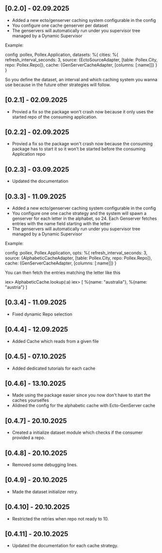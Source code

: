 ## [0.2.0] - 02.09.2025 
- Added a new ecto/genserver caching system configurable in the config
- You configure one cache genserver per dataset
- The genservers will automatically run under you supervisor tree managed by a Dynamic Supervisor

Example:
 
 config :pollex, Pollex.Application,
  datasets: %{
    cities: %{
      refresh_interval_seconds: 3,
      source: {EctoSourceAdapter, [table: Pollex.City, repo: Pollex.Repo]},
      cache: {GenServerCacheAdapter, [columns: [:name]]}
    }
  }

So you define the dataset, an interval and which caching system you wanna use because in the future other strategies will follow.

## [0.2.1] - 02.09.2025
- Provied a fix so the package won't crash now because it only uses the started repo of the consuming application.

## [0.2.2] - 02.09.2025 
- Provied a fix so the package won't crash now because the consuming package has to start it so it won't be started before the consuming Application repo

## [0.2.3] - 03.09.2025
- Updated the documentation

## [0.3.3] - 11.09.2025
- Added a new ecto/genserver caching system configurable in the config
- You configure one one cache strategy and the system will spawn a genserver for each letter in the alphabet, so 24. Each Genserver fetches entries with the name field starting with the letter
- The genservers will automatically run under you supervisor tree managed by a Dynamic Supervisor

Example:
 
 config :pollex, Pollex.Application,
  opts: %{
    refresh_interval_seconds: 3,
    source: {AlphabeticCacheAdapter, [table: Pollex.City, repo: Pollex.Repo]},
    cache: {GenServerCacheAdapter, [columns: [:name]]}
  }

You can then fetch the entries matching the letter like this

  iex> AlphabeticCache.lookup(:a)
      iex>
      [
        %{name: "australia"},
        %{name: "austria"}
      ]

## [0.3.4] - 11.09.2025
- Fixed dynamic Repo selection


## [0.4.4] - 12.09.2025
- Added Cache which reads from a given file

## [0.4.5] - 07.10.2025
- Added dedicated tutorials for each cache

## [0.4.6] - 13.10.2025
- Made using the package easier since you now don't have to start the caches yourselfes
- Alidned the config for the alphabetic cache with Ecto-GenServer cache

## [0.4.7] - 20.10.2025
- Created a initialize dataset module which checks if the consumer provided a repo.

## [0.4.8] - 20.10.2025
- Removed some debugging lines.

## [0.4.9] - 20.10.2025
- Made the dataset initializer retry.

## [0.4.10] - 20.10.2025
- Restricted the retries when repo not ready to 10.

## [0.4.11] - 20.10.2025
- Updated the documentation for each cache strategy.

